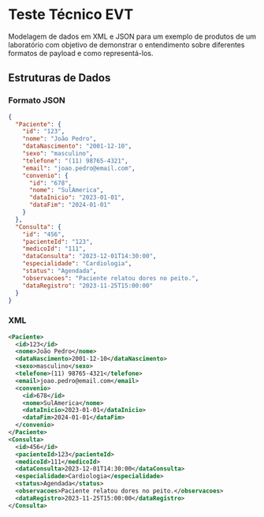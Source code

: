 # Teste Técnico EVT

Modelagem de dados em XML e JSON para um exemplo de produtos de um laboratório com objetivo de demonstrar o entendimento sobre diferentes formatos de payload e como representá-los.

## Estruturas de Dados

### Formato JSON
```json
{
  "Paciente": {
    "id": "123",
    "nome": "João Pedro",
    "dataNascimento": "2001-12-10",
    "sexo": "masculino",
    "telefone": "(11) 98765-4321",
    "email": "joao.pedro@email.com",
    "convenio": {
      "id": "678",
      "nome": "SulAmerica",
      "dataInicio": "2023-01-01",
      "dataFim": "2024-01-01"
    }
  },
  "Consulta": {
    "id": "456",
    "pacienteId": "123",
    "medicoId": "111",
    "dataConsulta": "2023-12-01T14:30:00",
    "especialidade": "Cardiologia",
    "status": "Agendada",
    "observacoes": "Paciente relatou dores no peito.",
    "dataRegistro": "2023-11-25T15:00:00"
  }
}
```

### XML

```xml
<Paciente>
  <id>123</id>
  <nome>João Pedro</nome>
  <dataNascimento>2001-12-10</dataNascimento>
  <sexo>masculino</sexo>
  <telefone>(11) 98765-4321</telefone>
  <email>joao.pedro@email.com</email>
  <convenio>
    <id>678</id>
    <nome>SulAmerica</nome>
    <dataInicio>2023-01-01</dataInicio>
    <dataFim>2024-01-01</dataFim>
  </convenio>
</Paciente>
<Consulta>
  <id>456</id>
  <pacienteId>123</pacienteId>
  <medicoId>111</medicoId>
  <dataConsulta>2023-12-01T14:30:00</dataConsulta>
  <especialidade>Cardiologia</especialidade>
  <status>Agendada</status>
  <observacoes>Paciente relatou dores no peito.</observacoes>
  <dataRegistro>2023-11-25T15:00:00</dataRegistro>
</Consulta>
```
